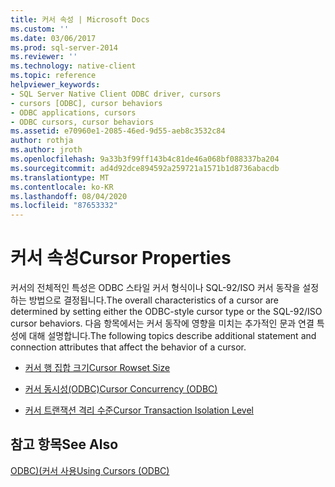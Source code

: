 ```yaml
---
title: 커서 속성 | Microsoft Docs
ms.custom: ''
ms.date: 03/06/2017
ms.prod: sql-server-2014
ms.reviewer: ''
ms.technology: native-client
ms.topic: reference
helpviewer_keywords:
- SQL Server Native Client ODBC driver, cursors
- cursors [ODBC], cursor behaviors
- ODBC applications, cursors
- ODBC cursors, cursor behaviors
ms.assetid: e70960e1-2085-46ed-9d55-aeb8c3532c84
author: rothja
ms.author: jroth
ms.openlocfilehash: 9a33b3f99ff143b4c81de46a068bf088337ba204
ms.sourcegitcommit: ad4d92dce894592a259721a1571b1d8736abacdb
ms.translationtype: MT
ms.contentlocale: ko-KR
ms.lasthandoff: 08/04/2020
ms.locfileid: "87653332"
---
```

# <a name="cursor-properties"></a><span data-ttu-id="4c393-102">커서 속성</span><span class="sxs-lookup"><span data-stu-id="4c393-102">Cursor Properties</span></span>
  <span data-ttu-id="4c393-103">커서의 전체적인 특성은 ODBC 스타일 커서 형식이나 SQL-92/ISO 커서 동작을 설정하는 방법으로 결정됩니다.</span><span class="sxs-lookup"><span data-stu-id="4c393-103">The overall characteristics of a cursor are determined by setting either the ODBC-style cursor type or the SQL-92/ISO cursor behaviors.</span></span> <span data-ttu-id="4c393-104">다음 항목에서는 커서 동작에 영향을 미치는 추가적인 문과 연결 특성에 대해 설명합니다.</span><span class="sxs-lookup"><span data-stu-id="4c393-104">The following topics describe additional statement and connection attributes that affect the behavior of a cursor.</span></span>  
  
-   [<span data-ttu-id="4c393-105">커서 행 집합 크기</span><span class="sxs-lookup"><span data-stu-id="4c393-105">Cursor Rowset Size</span></span>](cursor-rowset-size.md)  
  
-   [<span data-ttu-id="4c393-106">커서 동시성&#40;ODBC&#41;</span><span class="sxs-lookup"><span data-stu-id="4c393-106">Cursor Concurrency &#40;ODBC&#41;</span></span>](cursor-concurrency-odbc.md)  
  
-   [<span data-ttu-id="4c393-107">커서 트랜잭션 격리 수준</span><span class="sxs-lookup"><span data-stu-id="4c393-107">Cursor Transaction Isolation Level</span></span>](cursor-transaction-isolation-level.md)  
  
## <a name="see-also"></a><span data-ttu-id="4c393-108">참고 항목</span><span class="sxs-lookup"><span data-stu-id="4c393-108">See Also</span></span>  
 [<span data-ttu-id="4c393-109">ODBC&#41;&#40;커서 사용</span><span class="sxs-lookup"><span data-stu-id="4c393-109">Using Cursors &#40;ODBC&#41;</span></span>](../using-cursors-odbc.md)  
  
  
